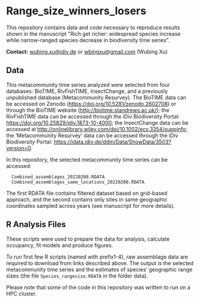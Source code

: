 # Range_size_winners_losers
This repository contains data and code necessary to reproduce results shown in the manuscript "Rich get richer: widespread species increase while narrow-ranged species decrease in biodiversity time series".

**Contact:** wubing.xu@idiv.de or wbingxu@gmail.com (Wubing Xu)

## Data
This metacommunity time series analyzed were selected from four databases: BioTIME, RivFishTIME, InsectChange, and a previously unpublished database (Metacommunity Resurvey). The BioTIME data can be accessed on Zenodo (https://doi.org/10.5281/zenodo.2602708) or through the BioTIME website (http://biotime.standrews.ac.uk/); the RivFishTIME data can be accessed through the iDiv Biodiversity Portal: https://doi.org/10.25829/idiv.1873-10-4000; the InsectChange data can be accessed at http://onlinelibrary.wiley.com/doi/10.1002/ecy.3354/suppinfo; the ‘Metacommunity Resurvey’ data can be accessed through the iDiv Biodiversity Portal: https://idata.idiv.de/ddm/Data/ShowData/3503?version=0.

In this repository, the selected metacommunity time series can be accessed:
```
  Combined_assemblages_20220208.RDATA
  Combined_assemblages_same_locations_20220208.RDATA
```

The first RDATA file contains filtered dataset based on grid-based approach, and the second contains only sites in same geographic coordinates sampled across years (see manuscript for more details).

## R Analysis Files
These scripts were used to prepare the data for analysis, calculate occupancy, fit models and produce figures.

To run first few R scripts (named with prefix1-4), raw assemblage data are required to download from links described above. The output is the selected metacommunity time series and the estimates of species’ geographic range sizes (the file `Species_rangesize.RDATA` in the folder data).

Please note that some of the code in this repository was written to run on a HPC cluster.
